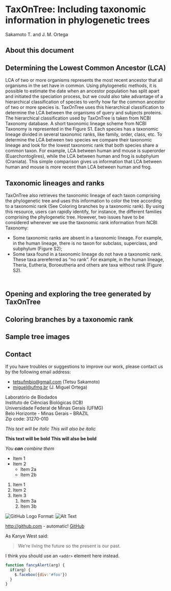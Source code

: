 # TaxOnTree: Including taxonomic information in phylogenetic trees

Sakamoto T. and J. M. Ortega

## About this document

## Determining the Lowest Common Ancestor (LCA)

LCA of two or more organisms represents the most recent ancestor that all organisms in the set have in common.
Using phylogenetic methods, it is possible to estimate the date when an ancestor population has split apart and
initiated the speciation process, but we could also take advantage of a hierarchical classification of species to
verify how far the common ancestor of two or more species is. TaxOnTree uses this hierarchical classification to
determine the LCA between the organisms of query and subjects proteins. The hierarchical classification used by
TaxOnTree is taken from NCBI Taxonomy database. A short taxonomic lineage scheme from NCBI Taxonomy is represented
in the Figure S1. Each species has a taxonomic lineage divided in several taxonomic ranks, like family, order, class,
etc. To determine the LCA between two species we compare their taxonomic lineage and look for the lowest taxonomic
rank that both species share a common taxon. For example, LCA between human and mouse is superorder (Euarchontoglires),
while the LCA between human and frog is subphylum (Craniata). This simple comparison gives us information that LCA between
human and mouse is more recent than LCA between human and frog. 

## Taxonomic lineages and ranks

TaxOnTree also retrieves the taxonomic lineage of each taxon comprising the phylogenetic tree and uses this information to color the tree according to a taxonomic rank (See Coloring branches by a taxonomic rank). By using this resource, users can rapidly identify, for instance, the different families comprising the phylogenetic tree. However, two issues have to be considered whenever we use the taxonomic rank information from NCBI Taxonomy:

* Some taxonomic ranks are absent in a taxonomic lineage. For example, in the human lineage, there is no taxon for subclass, superclass, and subphylum (Figure S2);
* Some taxa found in a taxonomic lineage do not have a taxonomic rank. These taxa arereferred as “no rank”. For example, in the human lineage, Theria, Eutheria, Boroeutheria and others are taxa without rank (Figure S2).

<img src="https://github.com/tetsufmbio/taxontree/img/taxontree_taxsimple.png" style="width: 10px;"/>

## Opening and exploring the tree generated by TaxOnTree

## Coloring branches by a taxonomic rank

## Sample tree images

## Contact

If you have troubles or suggestions to improve our work, please contact us by the following email address:

* tetsufmbio@gmail.com (Tetsu Sakamoto)
* miguel@ufmg.br (J. Miguel Ortega)

Laboratório de Biodados  
Instituto de Ciências Biológicas (ICB)  
Universidade Federal de Minas Gerais (UFMG)  
Belo Horizonte - Minas Gerais – BRAZIL  
Zip code: 31270-010  

*This text will be italic*
_This will also be italic_

**This text will be bold**
__This will also be bold__

_You **can** combine them_

* Item 1
* Item 2
  * Item 2a
  * Item 2b
  
1. Item 1
1. Item 2
1. Item 3
   1. Item 3a
   1. Item 3b
   
![GitHub Logo](/images/logo.png)
Format: ![Alt Text](url)

http://github.com - automatic!
[GitHub](http://github.com)

As Kanye West said:

> We're living the future so
> the present is our past.

I think you should use an
`<addr>` element here instead.

```javascript
function fancyAlert(arg) {
  if(arg) {
    $.facebox({div:'#foo'})
  }
}
```
